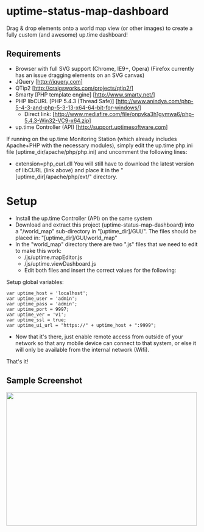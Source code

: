 uptime-status-map-dashboard
===========================
Drag & drop elements onto a world map view (or other images) to create a fully custom (and awesome) up.time dashboard!

Requirements
----------------
* Browser with full SVG support (Chrome, IE9+, Opera) (Firefox currently has an issue dragging elements on an SVG canvas)
* JQuery [http://jquery.com]
* QTip2 [http://craigsworks.com/projects/qtip2/]
* Smarty [PHP template engine] [http://www.smarty.net/]
* PHP libCURL [PHP 5.4.3 (Thread Safe)] [http://www.anindya.com/php-5-4-3-and-php-5-3-13-x64-64-bit-for-windows/]
	* Direct link: [http://www.mediafire.com/file/onpvka3h1gymwa6/php-5.4.3-Win32-VC9-x64.zip]
* up.time Controller (API) [http://support.uptimesoftware.com]


If running on the up.time Monitoring Station (which already includes Apache+PHP with the necessary modules), simply edit the up.time php.ini file (uptime_dir/apache/php/php.ini) and uncomment the following lines:
* extension=php_curl.dll
You will still have to download the latest version of libCURL (link above) and place it in the "[uptime_dir]/apache/php/ext/" directory.

Setup
=================
* Install the up.time Controller (API) on the same system
* Download and extract this project (uptime-status-map-dashboard) into a "/world_map" sub-directory in "[uptime_dir]/GUI/". The files should be placed in: "[uptime_dir]/GUI/world_map"
* In the "world_map" directory there are two ".js" files that we need to edit to make this work:
	* /js/uptime.mapEditor.js
	* /js/uptime.viewDashboard.js
	* Edit both files and insert the correct values for the following:

Setup global variables:

	var uptime_host = 'localhost';
	var uptime_user = 'admin';
	var uptime_pass = 'admin';
	var uptime_port = 9997;
	var uptime_ver = 'v1';
	var uptime_ssl = true;
	var uptime_ui_url = "https://" + uptime_host + ":9999";


* Now that it's there, just enable remote access from outside of your network so that any mobile device can connect to that system, or else it will only be available from the internal network (Wifi).

That's it!

Sample Screenshot
-----------------
<img src="https://raw.github.com/joelpereira/uptime-status-map-dashboard/master/screenshots/world-dashboard.png" width="500px" height="350px">
